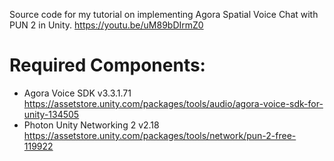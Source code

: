 Source code for my tutorial on implementing Agora Spatial Voice Chat with PUN 2 in Unity.
https://youtu.be/uM89bDIrmZ0

# Required Components:
- Agora Voice SDK v3.3.1.71 https://assetstore.unity.com/packages/tools/audio/agora-voice-sdk-for-unity-134505
- Photon Unity Networking 2 v2.18 https://assetstore.unity.com/packages/tools/network/pun-2-free-119922
